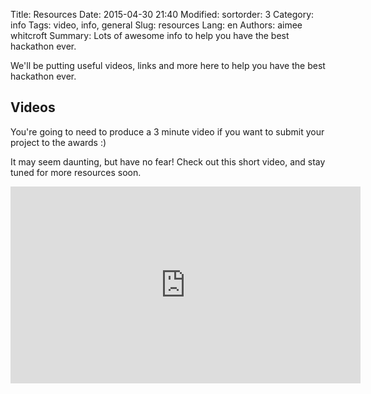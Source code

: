Title: Resources
Date: 2015-04-30 21:40
Modified:
sortorder: 3
Category: info
Tags: video, info, general
Slug: resources
Lang: en
Authors: aimee whitcroft
Summary: Lots of awesome info to help you have the best hackathon ever.

We'll be putting useful videos, links and more here to help you have the best hackathon ever.


## Videos

You're going to need to produce a 3 minute video if you want to submit your project to the awards :)

It may seem daunting, but have no fear! Check out this short video, and stay tuned for more resources soon.

<iframe width="560" height="315" src="https://www.youtube.com/embed/K-GiOtHN4FY" frameborder="0" allowfullscreen></iframe>
